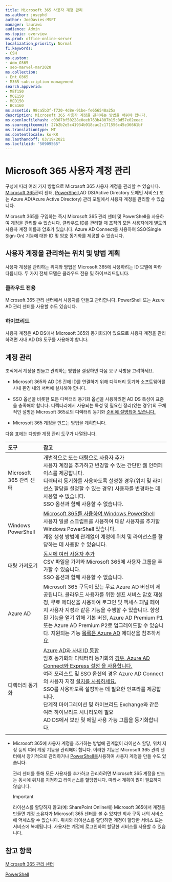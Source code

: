 ```yaml
---
title: Microsoft 365 사용자 계정 관리
ms.author: josephd
author: JoeDavies-MSFT
manager: laurawi
audience: Admin
ms.topic: overview
ms.prod: office-online-server
localization_priority: Normal
f1.keywords:
- CSH
ms.custom:
- Adm_O365
- seo-marvel-mar2020
ms.collection:
- Ent_O365
- M365-subscription-management
search.appverid:
- MET150
- MOE150
- MED150
- BCS160
ms.assetid: 98ca5b3f-f720-4d8e-91be-fe656548a25a
description: Microsoft 365 사용자 계정을 관리하는 방법을 배워야 합니다.
ms.openlocfilehash: c0387bf50228e0eeb763b4807b15c8d57e02eeac
ms.sourcegitcommit: 27b2b2e5c41934b918cac2c171556c45e36661bf
ms.translationtype: MT
ms.contentlocale: ko-KR
ms.lasthandoff: 03/19/2021
ms.locfileid: "50909565"
---
```

# <a name="manage-microsoft-365-user-accounts"></a>Microsoft 365 사용자 계정 관리

구성에 따라 여러 가지 방법으로 Microsoft 365 사용자 계정을 관리할 수 있습니다. [Microsoft 365](../admin/add-users/index.yml)관리 센터, [PowerShell,](manage-user-accounts-and-licenses-with-microsoft-365-powershell.md)AD DS(Active Directory 도메인 서비스) 또는 Azure AD(Azure Active Directory) 관리 포털에서 사용자 계정을 관리할 수 있습니다. 

Microsoft 365를 구입하는 즉시 Microsoft 365 관리 센터 및 PowerShell을 사용하여 계정을 관리할 수 있습니다. 클라우드 ID를 관리할 때 조직의 모든 사용자에게 별도의 사용자 계정 이름과 암호가 있습니다. Azure AD Connect를 사용하여 SSO(Single Sign-On) 기능에 대한 ID 및 암호 동기화를 제공할 수 있습니다.
  
## <a name="plan-for-where-and-how-you-will-manage-your-user-accounts"></a>사용자 계정을 관리하는 위치 및 방법 계획

사용자 계정을 관리하는 위치와 방법은 Microsoft 365에 사용하려는 ID 모델에 따라 다릅니다. 두 가지 전체 모델은 클라우드 전용 및 하이브리드입니다.
  
### <a name="cloud-only"></a>클라우드 전용

Microsoft 365 관리 센터에서 사용자를 만들고 관리합니다. PowerShell 또는 Azure AD 관리 센터를 사용할 수도 있습니다. 
    
### <a name="hybrid"></a>하이브리드

사용자 계정은 AD DS에서 Microsoft 365와 동기화되어 있으므로 사용자 계정을 관리하려면 사내 AD DS 도구를 사용해야 합니다. 
    
## <a name="managing-accounts"></a>계정 관리

조직에서 계정을 만들고 관리하는 방법을 결정하면 다음 요구 사항을 고려하세요.
  
- Microsoft 365와 AD DS 간에 ID를 연결하기 위해 디렉터리 동기화 소프트웨어를 사내 환경 내의 서버에 설치해야 합니다.
    
- SSO 옵션을 비롯한 모든 디렉터리 동기화 옵션을 사용하려면 AD DS 특성이 표준을 충족해야 합니다. 디렉터리에서 사용되는 특성 및 필요한 정리(있는 경우)의 구체적인 설명은 Microsoft 365로의 디렉터리 동기화 [준비에 설명되어 있습니다.](prepare-for-directory-synchronization.md) 
    
- Microsoft 365 계정을 만드는 방법을 계획합니다.
    
다음 표에는 다양한 계정 관리 도구가 나열됩니다.
    
|도구|참고|
|:-----|:-----|
|Microsoft 365 관리 센터  <br/> |[개별적으로 또는 대량으로 사용자 추가](../admin/add-users/add-users.md) <br/>  사용자 계정을 추가하고 변경할 수 있는 간단한 웹 인터페이스를 제공합니다.  <br/>  디렉터리 동기화를 사용하도록 설정한 경우(위치 및 라이선스 할당을 설정할 수 있는 경우) 사용자를 변경하는 데 사용할 수 없습니다.  <br/>  SSO 옵션과 함께 사용할 수 없습니다.  <br/> |
|Windows PowerShell  <br/> |[Microsoft 365를 사용하여 Windows PowerShell](./manage-microsoft-365-with-microsoft-365-powershell.md) <br/>  사용자 일괄 스크립트를 사용하여 대량 사용자를 추가할 Windows PowerShell 있습니다.  <br/>  계정 생성 방법에 관계없이 계정에 위치 및 라이선스를 할당하는 데 사용할 수 있습니다.  <br/> |
|대량 가져오기  <br/> |[동시에 여러 사용자 추가](add-several-users-at-the-same-time.md) <br/>  CSV 파일을 가져와 Microsoft 365에 사용자 그룹을 추가할 수 있습니다.  <br/>  SSO 옵션과 함께 사용할 수 없습니다.  <br/> |
|Azure AD  <br/> |Microsoft 365 구독이 있는 무료 Azure AD 버전이 제공됩니다. 클라우드 사용자를 위한 셀프 서비스 암호 재설정, 무료 에디션을 사용하여 로그인 및 액세스 패널 페이지 사용자 지정과 같은 기능을 수행할 수 있습니다. 향상된 기능을 얻기 위해 기본 버전, Azure AD Premium P1 또는 Azure AD Premium P2로 업그레이드할 수 있습니다. 지원되는 기능 [목록은 Azure AD](/azure/active-directory/fundamentals/active-directory-whatis) 에디션을 참조하세요.  <br/> |
|디렉터리 동기화  <br/> |[Azure AD와 사내 ID 통합](/azure/active-directory/hybrid/whatis-hybrid-identity) <br/>  암호 동기화와 디렉터리 동기화의 [경우, Azure AD Connect와 Express 설정 을 사용합니다.](/azure/active-directory/hybrid/how-to-connect-install-express)  <br/>  여러 포리스트 및 SSO 옵션의 경우 Azure AD Connect의 사용자 지정 [설치를 사용하세요.](/azure/active-directory/hybrid/how-to-connect-install-custom)  <br/>  SSO를 사용하도록 설정하는 데 필요한 인프라를 제공합니다.  <br/>  단계적 마이그레이션 및 하이브리드 Exchange와 같은 여러 하이브리드 시나리오에 필요  <br/>  AD DS에서 보안 및 메일 사용 가능 그룹을 동기화합니다.  <br/> |
|||
   
- Microsoft 365에 사용자 계정을 추가하는 방법에 관계없이 라이선스 할당, 위치 지정 등의 여러 계정 기능을 관리해야 합니다. 이러한 기능은 Microsoft 365 관리 센터에서 장기적으로 관리하거나 [PowerShell을](./create-user-accounts-with-microsoft-365-powershell.md)사용하여 사용자 계정을 만들 수도 있습니다.
    
    관리 센터를 통해 모든 사용자를 추가하고 관리하려면 Microsoft 365 계정을 만드는 동시에 위치를 지정하고 라이선스를 할당합니다. 따라서 계획이 많이 필요하지 않습니다.
    
    > [!IMPORTANT]
    > 라이선스를 할당하지 않고(예: SharePoint Online에) Microsoft 365에서 계정을 만들면 계정 소유자가 Microsoft 365 센터를 볼 수 있지만 회사 구독 내의 서비스에 액세스할 수 없습니다. 위치와 라이선스를 할당하면 계정이 할당한 서비스 또는 서비스에 복제됩니다. 사용자는 계정에 로그인하여 할당한 서비스를 사용할 수 있습니다. 
  
## <a name="see-also"></a>참고 항목

[Microsoft 365 관리 센터](../admin/add-users/index.yml)

[PowerShell](manage-user-accounts-and-licenses-with-microsoft-365-powershell.md)